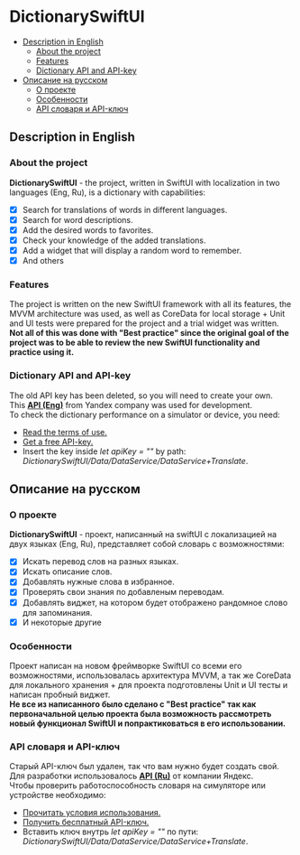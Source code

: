 # DictionarySwiftUI
- [Description in English](#Description-in-English)
  - [About the project](#About-the-project)
  - [Features](#Features)
  - [Dictionary API and API-key](#Dictionary-API-and-API-key)
- [Описание на русском](#Описание-на-русском)
  - [О проекте](#О-проекте)
  - [Особенности](#Особенности)
  - [API словаря и API-ключ](#API-словаря-и-API-ключ)

## Description in English

### About the project
**DictionarySwiftUI** - the project, written in SwiftUI with localization in two languages (Eng, Ru), is a dictionary with capabilities:
- [x] Search for translations of words in different languages.
- [x] Search for word descriptions.
- [x] Add the desired words to favorites.
- [x] Check your knowledge of the added translations.
- [x] Add a widget that will display a random word to remember.
- [x] And others

### Features
The project is written on the new SwiftUI framework with all its features, the MVVM architecture was used, as well as CoreData for local storage + Unit and UI tests were prepared for the project and a trial widget was written.  
**Not all of this was done with "Best practice" since the original goal of the project was to be able to review the new SwiftUI functionality and practice using it.**

### Dictionary API and API-key
The old API key has been deleted, so you will need to create your own.  
This [**API (Eng)**](https://yandex.com/dev/dictionary/) from Yandex company was used for development.  
To check the dictionary performance on a simulator or device, you need:
- [Read the terms of use.](https://yandex.com/legal/dictionary_api/)
- [Get a free API-key.](https://yandex.com/dev/dictionary/keys/get/)
- Insert the key inside *let apiKey = ""* by path: *DictionarySwiftUI/Data/DataService/DataService+Translate*.

## Описание на русском

### О проекте
**DictionarySwiftUI** - проект, написанный на swiftUI с локализацией на двух языках (Eng, Ru), представляет собой словарь с возможностями:
- [x] Искать перевод слов на разных языках.
- [x] Искать описание слов.
- [x] Добавлять нужные слова в избранное.
- [x] Проверять свои знания по добавленым переводам.
- [x] Добавлять виджет, на котором будет отображено рандомное слово для запоминания.
- [x] И некоторые другие

### Особенности
Проект написан на новом фреймворке SwiftUI со всеми его возможностями, использовалась архитектура MVVM, а так же CoreData для локального хранения + для проекта подготовлены Unit и UI тесты и написан пробный виджет.  
**Не все из написанного было сделано с "Best practice" так как первоначальной целью проекта была возможность рассмотреть новый функционал SwiftUI и попрактиковаться в его использовании.**

### API словаря и API-ключ
Старый API-ключ был удален, так что вам нужно будет создать свой.  
Для разработки использовалось [**API (Ru)**](https://yandex.ru/dev/dictionary/) от компании Яндекс.   
Чтобы проверить работоспособность словаря на симуляторе или устройстве необходимо:
- [Прочитать условия использования.](https://yandex.com/legal/dictionary_api/)
- [Получить бесплатный API-ключ.](https://yandex.ru/dev/dictionary/keys/get/?service=dict)
- Вставить ключ внутрь *let apiKey = ""* по пути: *DictionarySwiftUI/Data/DataService/DataService+Translate*.
